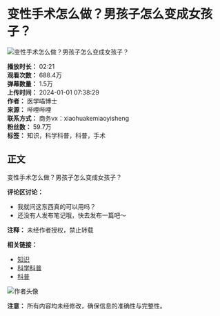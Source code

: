 # 变性手术怎么做？男孩子怎么变成女孩子？

![变性手术怎么做？男孩子怎么变成女孩子？](//i2.hdslb.com/bfs/archive/365d849ea88994a350e460ca1a33a049c72f3c72.jpg@518w_290h_1c_!web-video-share-cover.webp)

**播放时长：** 02:21  
**观看次数：** 688.4万  
**弹幕数量：** 1.5万  
**上传时间：** 2024-01-01 07:38:29  
**作者：** 医学喵博士  
**来源：** 哔哩哔哩  
**联系方式：** 商务vx：xiaohuakemiaoyisheng  
**粉丝数：** 59.7万  
**标签：** 知识，科学科普，科普，手术

## 正文
变性手术怎么做？男孩子怎么变成女孩子？

**评论区讨论：**
- 我就问这东西真的可以用吗？
- 还没有人发布笔记哦，快去发布一篇吧～
  
**注释：** 未经作者授权，禁止转载

**相关链接：**
- [知识](//www.bilibili.com/v/knowledge/)
- [科学科普](//www.bilibili.com/v/knowledge/science)
- [科普](//search.bilibili.com/all?keyword=%E7%A7%91%E6%99%AE&from_source=video_tag)

![作者头像](//i1.hdslb.com/bfs/face/312a0e4d509a44b36e909a0dee826db160158363.jpg@96w_96h_1c_1s_!web-avatar.webp)

**注意：** 所有内容均未经修改，确保信息的准确性与完整性。